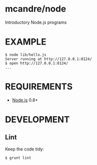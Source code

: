 # mcandre/node

Introductory Node.js programs

# EXAMPLE

```
$ node lib/hello.js 
Server running at http://127.0.0.1:8124/
$ open http://127.0.0.1:8124/
...
```

# REQUIREMENTS

* [Node.js](http://nodejs.org/) 0.8+

# DEVELOPMENT

## Lint

Keep the code tidy:

```
$ grunt lint
```
